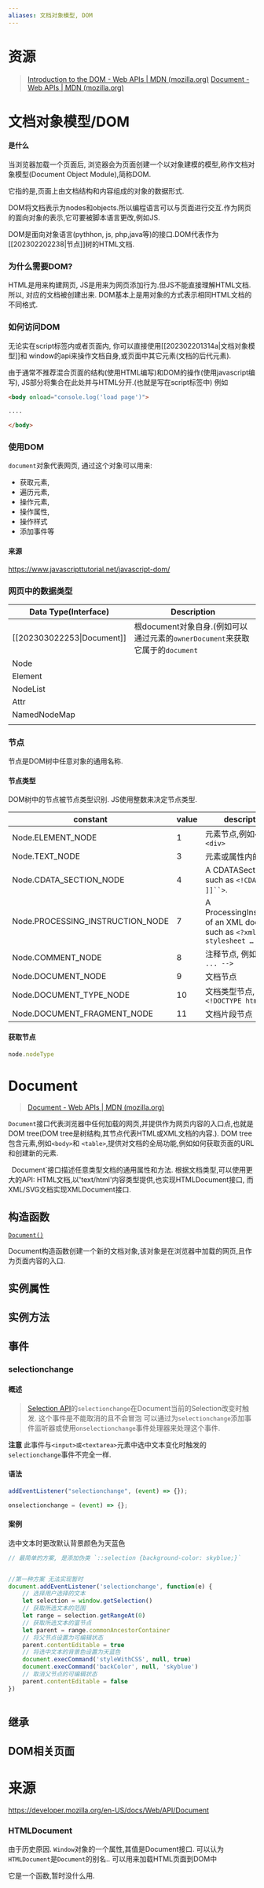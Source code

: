 ```yaml
---
aliases: 文档对象模型, DOM
---
```


# 资源
> [Introduction to the DOM - Web APIs | MDN (mozilla.org)](https://developer.mozilla.org/en-US/docs/Web/API/Document_Object_Model/Introduction)
> [Document - Web APIs | MDN (mozilla.org)](https://developer.mozilla.org/en-US/docs/Web/API/Document)





# 文档对象模型/DOM

#### 是什么
当浏览器加载一个页面后, 浏览器会为页面创建一个以对象建模的模型,称作文档对象模型(Document Object Module),简称DOM.

它指的是,页面上由文档结构和内容组成的对象的数据形式.

DOM将文档表示为nodes和objects.所以编程语言可以与页面进行交互.作为网页的面向对象的表示,它可要被脚本语言更改,例如JS.


DOM是面向对象语言(pythhon, js, php,java等)的接口.DOM代表作为[[202302202238|节点]]树的HTML文档.


### 为什么需要DOM?
HTML是用来构建网页, JS是用来为网页添加行为.但JS不能直接理解HTML文档. 所以, 对应的文档被创建出来.
DOM基本上是用对象的方式表示相同HTML文档的不同格式. 



### 如何访问DOM

无论实在script标签内或者页面内, 你可以直接使用[[202302201314a|文档对象模型]]和 window的api来操作文档自身,或页面中其它元素(文档的后代元素).

由于通常不推荐混合页面的结构(使用HTML编写)和DOM的操作(使用javascript编写), JS部分将集合在此处并与HTML分开.(也就是写在script标签中)
例如

```html
<body onload="console.log('load page')">

....

</body>
```


### 使用DOM
`document`对象代表网页, 通过这个对象可以用来:
* 获取元素,
* 遍历元素,
* 操作元素,
* 操作属性,
* 操作样式
* 添加事件等

#### 来源
https://www.javascripttutorial.net/javascript-dom/


### 网页中的数据类型

| Data Type(Interface)       | Description                                                                   |
| -------------------------- | ----------------------------------------------------------------------------- |
| [[202303022253\|Document]] | 根document对象自身.(例如可以通过元素的`ownerDocument`来获取它属于的`document` | 
| Node                       |                                                                               |
| Element                    |                                                                               |
| NodeList                   |                                                                               |
| Attr                       |                                                                               |
| NamedNodeMap               |                                                                               |
|                            |                                                                               |




### 节点
节点是DOM树中任意对象的通用名称.



#### 节点类型
DOM树中的节点被节点类型识别. JS使用整数来决定节点类型.


| constant                         | value | description                                                                  |
| -------------------------------- | ----- | ---------------------------------------------------------------------------- |
| Node.ELEMENT_NODE                | 1     | 元素节点,例如`<p>`, `<div>`                                                  |
| Node.TEXT_NODE                   | 3     | 元素或属性内的文本                                                           |
| Node.CDATA_SECTION_NODE          | 4     | A CDATASection, such as `<!CDATA[[ … ]]``>`.                                 |
| Node.PROCESSING_INSTRUCTION_NODE | 7     | A ProcessingInstruction of an XML document, such as `<?xml-stylesheet … ?> ` |
| Node.COMMENT_NODE                | 8     | 注释节点, 例如`<!-- ... -->`                                                 |
| Node.DOCUMENT_NODE               | 9     | 文档节点                                                                     |
| Node.DOCUMENT_TYPE_NODE          | 10    | 文档类型节点, 例如`<!DOCTYPE html>`                                          |
| Node.DOCUMENT_FRAGMENT_NODE      | 11    | 文档片段节点                                                                             |


#### 获取节点
```js
node.nodeType
```





# Document
> [Document - Web APIs | MDN (mozilla.org)](https://developer.mozilla.org/en-US/docs/Web/API/Document)


`Document`接口代表浏览器中任何加载的网页,并提供作为网页内容的入口点,也就是DOM tree(DOM tree是树结构,其节点代表HTML或XML文档的内容.). DOM tree包含元素,例如`<body>`和 `<table>`,提供对文档的全局功能,例如如何获取页面的URL和创建新的元素.

`
`Document`接口描述任意类型文档的通用属性和方法. 根据文档类型,可以使用更大的API: HTML文档,以'text/html'内容类型提供,也实现HTMLDocument接口, 而XML/SVG文档实现XMLDocument接口.





## 构造函数

[`Document()`](https://developer.mozilla.org/en-US/docs/Web/API/Document/Document "Document()")

Document构造函数创建一个新的文档对象,该对象是在浏览器中加载的网页,且作为页面内容的入口.




## 实例属性


## 实例方法







## 事件


### selectionchange

#### 概述
> [Selection API](https://developer.mozilla.org/en-US/docs/Web/API/Selection)的`selectionchange`在Document当前的Selection改变时触发.
> 这个事件是不能取消的且不会冒泡
> 可以通过为`selectionchange`添加事件监听器或使用`onselectionchange`事件处理器来处理这个事件.

**注意**
此事件与`<input>或<textarea>`元素中选中文本变化时触发的`selectionchange`事件不完全一样.

#### 语法
```js
addEventListener("selectionchange", (event) => {});

onselectionchange = (event) => {};
```

#### 案例
选中文本时更改默认背景颜色为天蓝色
```js
// 最简单的方案, 是添加伪类 `::selection {background-color: skyblue;}`


//第一种方案 无法实现暂时
document.addEventListener('selectionchange', function(e) {
	// 选择用户选择的文本
	let selection = window.getSelection()
	// 获取所选文本的范围
	let range = selection.getRangeAt(0)
	// 获取所选文本的富节点
	let parent = range.commonAncestorContainer
	// 将父节点设置为可编辑状态
	parent.contentEditable = true
	// 将选中文本的背景色设置为天蓝色
	document.execCommand('styleWithCSS', null, true)
	document.execCommand('backColor', null, 'skyblue')
	// 取消父节点的可编辑状态
	parent.contentEditable = false
})



```









## 继承


## DOM相关页面



# 来源
https://developer.mozilla.org/en-US/docs/Web/API/Document







### HTMLDocument

由于历史原因. `Window`对象的一个属性,其值是Document接口. 可以认为`HTMLDocument`是`Document`的别名..
可以用来加载HTML页面到DOM中

它是一个函数,暂时没什么用. 